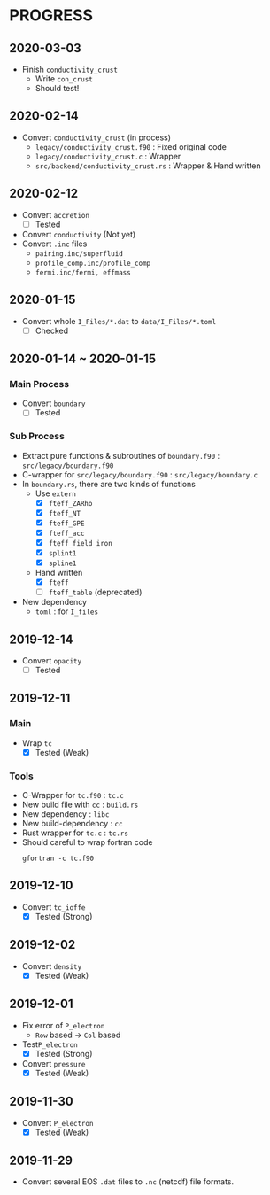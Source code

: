 # PROGRESS

## 2020-03-03

* Finish `conductivity_crust`
    * Write `con_crust`
    * Should test!

## 2020-02-14

* Convert `conductivity_crust` (in process)
    * `legacy/conductivity_crust.f90` : Fixed original code
    * `legacy/conductivity_crust.c` : Wrapper
    * `src/backend/conductivity_crust.rs` : Wrapper & Hand written
## 2020-02-12

* Convert `accretion`
    - [ ] Tested
* Convert `conductivity` (Not yet)
* Convert `.inc` files
    * `pairing.inc/superfluid`
    * `profile_comp.inc/profile_comp`
    * `fermi.inc/fermi, effmass`

## 2020-01-15

* Convert whole `I_Files/*.dat` to `data/I_Files/*.toml`
    - [ ] Checked

## 2020-01-14 ~ 2020-01-15

### Main Process

* Convert `boundary`
    - [ ] Tested

### Sub Process

* Extract pure functions & subroutines of `boundary.f90` : `src/legacy/boundary.f90`
* C-wrapper for `src/legacy/boundary.f90` : `src/legacy/boundary.c`
* In `boundary.rs`, there are two kinds of functions
    * Use `extern`
        - [x] `fteff_ZARho`
        - [x] `fteff_NT`
        - [x] `fteff_GPE`
        - [x] `fteff_acc`
        - [x] `fteff_field_iron`
        - [x] `splint1`
        - [x] `spline1`
    * Hand written
        - [x] `fteff`
        - [ ] `fteff_table` (deprecated)
* New dependency
    * `toml` : for `I_files`

## 2019-12-14

* Convert `opacity`
    - [ ] Tested

## 2019-12-11

### Main

* Wrap `tc`
    - [x] Tested (Weak)

### Tools

* C-Wrapper for `tc.f90` : `tc.c`
* New build file with `cc` : `build.rs`
* New dependency : `libc`
* New build-dependency : `cc`
* Rust wrapper for `tc.c` : `tc.rs`
* Should careful to wrap fortran code
    ```shell script
    gfortran -c tc.f90
    ```

## 2019-12-10

* Convert `tc_ioffe`
    - [x] Tested (Strong)

## 2019-12-02

* Convert `density`
    - [x] Tested (Weak)

## 2019-12-01

* Fix error of `P_electron`
    * `Row` based -> `Col` based
* Test`P_electron`
    - [x] Tested (Strong)
* Convert `pressure`
    - [x] Tested (Weak)

## 2019-11-30

* Convert `P_electron`
    - [x] Tested (Weak)

## 2019-11-29

* Convert several EOS `.dat` files to `.nc` (netcdf) file formats.